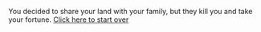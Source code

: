 You decided to share your land with your family, but they kill you and take your fortune. [Click here to start over](../README.md)